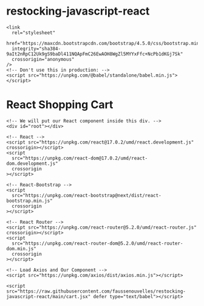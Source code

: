 # restocking-javascript-react
<!DOCTYPE html>
<html lang="en">
  <head>
    <meta charset="UTF-8" />
    <title>React Cart</title>

    <link
      rel="stylesheet"
      href="https://maxcdn.bootstrapcdn.com/bootstrap/4.5.0/css/bootstrap.min.css"
      integrity="sha384-9aIt2nRpC12Uk9gS9baDl411NQApFmC26EwAOH8WgZl5MYYxFfc+NcPb1dKGj7Sk"
      crossorigin="anonymous"
    />
    <!-- Don't use this in production: -->
    <script src="https://unpkg.com/@babel/standalone/babel.min.js"></script>
  </head>

  <body>
    <h1>React Shopping Cart</h1>

    <!-- We will put our React component inside this div. -->
    <div id="root"></div>

    <!-- React -->
    <script src="https://unpkg.com/react@17.0.2/umd/react.development.js" crossorigin></script>
    <script
      src="https://unpkg.com/react-dom@17.0.2/umd/react-dom.development.js"
      crossorigin
    ></script>

    <!-- React-Bootstrap -->
    <script
      src="https://unpkg.com/react-bootstrap@next/dist/react-bootstrap.min.js"
      crossorigin
    ></script>

    <!-- React Router -->
    <script src="https://unpkg.com/react-router@5.2.0/umd/react-router.js" crossorigin></script>
    <script
      src="https://unpkg.com/react-router-dom@5.2.0/umd/react-router-dom.min.js"
      crossorigin
    ></script>

    <!-- Load Axios and Our Component -->
    <script src="https://unpkg.com/axios/dist/axios.min.js"></script>

    <script src="https://raw.githubusercontent.com/faussenouvelles/restocking-javascript-react/main/cart.jsx" defer type="text/babel"></script>
  </body>
</html>
